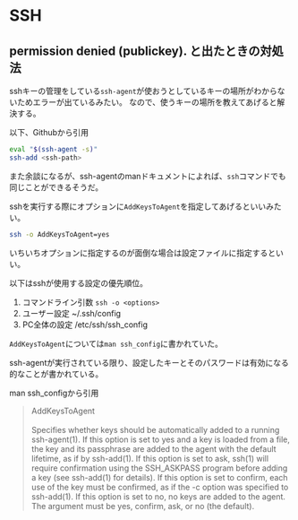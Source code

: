 # SSH

## permission denied (publickey). と出たときの対処法

sshキーの管理をしている`ssh-agent`が使おうとしているキーの場所がわからないためエラーが出ているみたい。
なので、使うキーの場所を教えてあげると解決する。

以下、Githubから引用

```bash
eval "$(ssh-agent -s)"
ssh-add <ssh-path>
```

また余談になるが、ssh-agentのmanドキュメントによれば、`ssh`コマンドでも同じことができるそうだ。

sshを実行する際にオプションに`AddKeysToAgent`を指定してあげるといいみたい。

```bash
ssh -o AddKeysToAgent=yes
```

いちいちオプションに指定するのが面倒な場合は設定ファイルに指定するといい。

以下はsshが使用する設定の優先順位。

1. コマンドライン引数 `ssh -o <options>`
2. ユーザー設定 ~/.ssh/config
3. PC全体の設定 /etc/ssh/ssh_config

`AddKeysToAgent`については`man ssh_config`に書かれていた。

ssh-agentが実行されている限り、設定したキーとそのパスワードは有効になる的なことが書かれている。

man ssh_configから引用
> AddKeysToAgent<br><br>
> Specifies whether keys should be automatically added to a running ssh-agent(1). If this option is set to yes and a key is loaded from a file, the key and its passphrase are added
> to the agent with the default lifetime, as if by ssh-add(1).  If this option is set to ask, ssh(1) will require confirmation using the SSH_ASKPASS program before adding a key (see
> ssh-add(1) for details).  If this option is set to confirm, each use of the key must be confirmed, as if the -c option was specified to ssh-add(1).  If this option is set to no, no
> keys are added to the agent.  The argument must be yes, confirm, ask, or no (the default).
